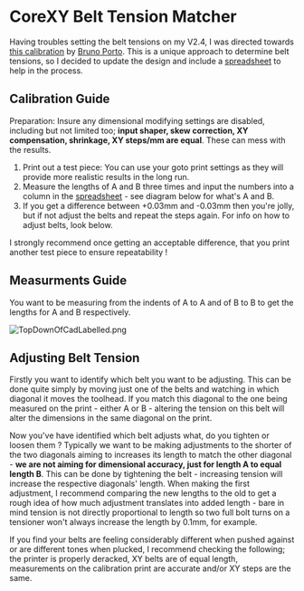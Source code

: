 # CoreXY Belt Tension Matcher #

  Having troubles setting the belt tensions on my V2.4, I was directed towards [this calibration](https://www.thingiverse.com/thing:3306430) by [Bruno Porto](https://www.thingiverse.com/brunofporto/designs). This is a unique approach to determine belt tensions, so I decided to update the design and include a [spreadsheet](https://docs.google.com/spreadsheets/d/1BWog34xtos486wBbUxp6j-8tu1slfoWe9iSom6ZJ-I0/edit?usp=sharing) to help in the process.
 
## Calibration Guide ##

 Preparation: Insure any dimensional modifying settings are disabled, including but not limited too; **input shaper, skew correction, XY compensation, shrinkage, XY steps/mm are equal**. These can mess with the results.

1. Print out a test piece: You can use your goto print settings as they will provide more realistic results in the long run.
2. Measure the lengths of A and B three times and input the numbers into a column in the [spreadsheet](https://docs.google.com/spreadsheets/d/1BWog34xtos486wBbUxp6j-8tu1slfoWe9iSom6ZJ-I0/edit?usp=sharing) - see diagram below for what's A and B.
3. If you get a difference between +0.03mm and -0.03mm then you're jolly, but if not adjust the belts and repeat the steps again. For info on how to adjust belts, look below.

I strongly recommend once getting an acceptable difference, that you print another test piece to ensure repeatability !

## Measurments Guide ##

You want to be measuring from the indents of A to A and of B to B to get the lengths for A and B respectively.

![TopDownOfCadLabelled.png](https://github.com/Alexander-T-Moss/VoronUsers/blob/master/printer_mods/AlexanderT-Moss/Belt-Tension-Matcher/Images/TopDownOfCadLabelled.png)
 
## Adjusting Belt Tension ##

Firstly you want to identify which belt you want to be adjusting. This can be done quite simply by moving just one of the belts and watching in which diagonal it moves the toolhead. If you match this diagonal to the one being measured on the print - either A or B -  altering the tension on this belt will alter the dimensions in the same diagonal on the print.

Now you've have identified which belt adjusts what, do you tighten or loosen them ? Typically we want to be making adjustments to the shorter of the two diagonals aiming to increases its length to match the other diagonal - **we are not aiming for dimensional accuracy, just for length A to equal length B**. This can be done by tightening the belt - increasing tension will increase the respective diagonals' length. When making the first adjustment, I recommend comparing the new lengths to the old to get a rough idea of how much adjustment translates into added length - bare in mind tension is not directly proportional to length so two full bolt turns on a tensioner won't always increase the length by 0.1mm, for example. 

If you find your belts are feeling considerably different when pushed against or are different tones when plucked, I recommend checking the following; the printer is properly deracked, XY belts are of equal length, measurements on the calibration print are accurate and/or XY steps are the same.
